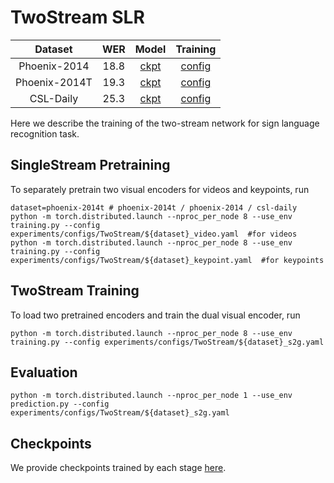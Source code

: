 # TwoStream SLR

| Dataset | WER | Model | Training |
| :---: | :---: | :---: | :---: | 
| Phoenix-2014 | 18.8 | [ckpt](https://hkustconnect-my.sharepoint.com/:f:/g/personal/rzuo_connect_ust_hk/Ek82sSjQiItKtztuEtpwWSMBnbIq4AJf_lEWNa3sOAT6Fg?e=JXMUgQ) | [config](../experiments/configs/TwoStream/phoenix-2014_s2g.yaml) |
| Phoenix-2014T | 19.3 | [ckpt](https://hkustconnect-my.sharepoint.com/:f:/g/personal/rzuo_connect_ust_hk/EtMUEBGyQ-1PkVh85I_I-MoBwpJaifdKrt0b9cHrXUHzSw?e=v1y7hQ) | [config](../experiments/configs/TwoStream/phoenix-2014t_s2g.yaml) |
| CSL-Daily | 25.3 | [ckpt](https://hkustconnect-my.sharepoint.com/:f:/g/personal/rzuo_connect_ust_hk/Ev9XdwEfIg9CqINHeNC2K0kB2-buEGf_Ef1yZoF2pKlT5w?e=dBx5gG) | [config](../experiments/configs/TwoStream/csl-daily_s2g.yaml) |

Here we describe the training of the two-stream network for sign language recognition task. 

## SingleStream Pretraining
To separately pretrain two visual encoders for videos and keypoints, run
```
dataset=phoenix-2014t # phoenix-2014t / phoenix-2014 / csl-daily
python -m torch.distributed.launch --nproc_per_node 8 --use_env training.py --config experiments/configs/TwoStream/${dataset}_video.yaml  #for videos
python -m torch.distributed.launch --nproc_per_node 8 --use_env training.py --config experiments/configs/TwoStream/${dataset}_keypoint.yaml  #for keypoints
```

## TwoStream Training
To load two pretrained encoders and train the dual visual encoder, run
```
python -m torch.distributed.launch --nproc_per_node 8 --use_env training.py --config experiments/configs/TwoStream/${dataset}_s2g.yaml
```

## Evaluation
```
python -m torch.distributed.launch --nproc_per_node 1 --use_env prediction.py --config experiments/configs/TwoStream/${dataset}_s2g.yaml
```
## Checkpoints
We provide checkpoints trained by each stage [here](https://hkustconnect-my.sharepoint.com/:f:/g/personal/rzuo_connect_ust_hk/EpyVs_YNq2NKrxn0FPJJWF4BtS7O1wTrOEa2ZvMwT2OU-g?e=u0sQab).
